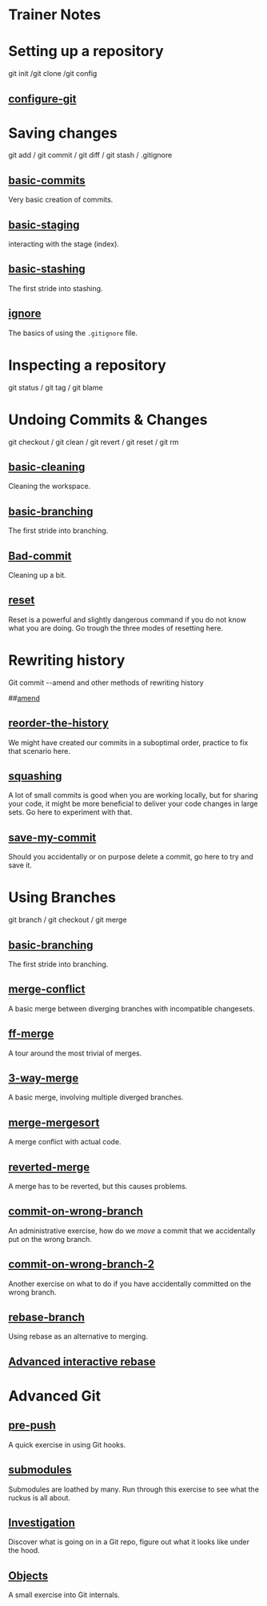 # Trainer Notes

# Setting up a repository
git init /git clone /git config

## [configure-git](configure-git/README.md)

# Saving changes
git add / git commit / git diff / git stash / .gitignore

## [basic-commits](basic-commits/README.md)
Very basic creation of commits.

## [basic-staging](basic-staging/README.md)
interacting with the stage (index).

## [basic-stashing](basic-stashing/README.md)
The first stride into stashing.

## [ignore](ignore/README.md)
The basics of using the `.gitignore` file.

# Inspecting a repository
git status / git tag / git blame

# Undoing Commits & Changes
git checkout / git clean / git revert / git reset / git rm

## [basic-cleaning](basic-cleaning/README.md)
Cleaning the workspace.

## [basic-branching](basic-branching/README.md)
The first stride into branching.

## [Bad-commit](bad-commit/README.md)
Cleaning up a bit.

## [reset](reset/README.md)
Reset is a powerful and slightly dangerous command if you do not know what you are doing.
Go trough the three modes of resetting here.

# Rewriting history
Git commit --amend and other methods of rewriting history

##[amend](amend/README.md)

## [reorder-the-history](reorder-the-history/README.md)
We might have created our commits in a suboptimal order, practice to fix that scenario here.

## [squashing](squashing/README.md)
A lot of small commits is good when you are working locally, but for sharing your code, it might be more beneficial to deliver your code changes in large sets. Go here to experiment with that.

## [save-my-commit](save-my-commit/README.md)
Should you accidentally or on purpose delete a commit, go here to try and save it.


# Using Branches
git branch / git checkout / git merge

## [basic-branching](basic-branching/README.md)
The first stride into branching.

## [merge-conflict](merge-conflict/README.md)
A basic merge between diverging branches with incompatible changesets.

## [ff-merge](ff-merge/README.md)
A tour around the most trivial of merges.

## [3-way-merge](3-way-merge/README.md)
A basic merge, involving multiple diverged branches.

## [merge-mergesort](merge-mergesort/README.md)
A merge conflict with actual code.

## [reverted-merge](reverted-merge/README.md)
A merge has to be reverted, but this causes problems.

## [commit-on-wrong-branch](commit-on-wrong-branch/README.md)
An administrative exercise, how do we _move_ a commit that we accidentally put on the wrong branch.

## [commit-on-wrong-branch-2](commit-on-wrong-branch-2/README.md)
Another exercise on what to do if you have accidentally committed
on the wrong branch.

## [rebase-branch](rebase-branch/README.md)
Using rebase as an alternative to merging.

## [Advanced interactive rebase](advanced-rebase-interactive/README.md)

# Advanced Git

## [pre-push](pre-push/README.md)
A quick exercise in using Git hooks.

## [submodules](submodules/README.md)
Submodules are loathed by many. Run through this exercise to see what the ruckus is all about.

## [Investigation](investigation/README.md)
Discover what is going on in a Git repo, figure out what it looks like under the hood.

## [Objects](objects/README.md)
A small exercise into Git internals.
